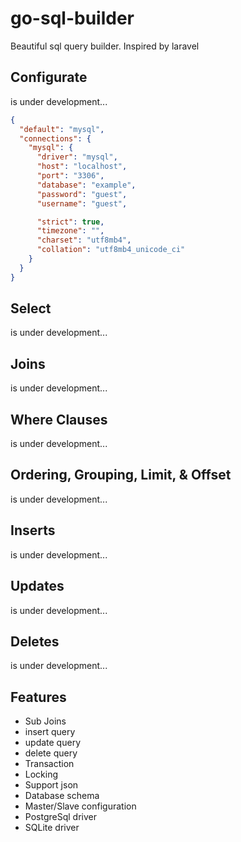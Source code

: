 # go-sql-builder
Beautiful sql query builder. Inspired by laravel

## Configurate
is under development...
````json
{
  "default": "mysql",
  "connections": {
    "mysql": {
      "driver": "mysql",
      "host": "localhost",
      "port": "3306",
      "database": "example",
      "password": "guest",
      "username": "guest",

      "strict": true,
      "timezone": "",
      "charset": "utf8mb4",
      "collation": "utf8mb4_unicode_ci"
    }
  }
}
````

## Select
is under development...

## Joins
is under development...

## Where Clauses
is under development...

## Ordering, Grouping, Limit, & Offset
is under development...

## Inserts
is under development...

## Updates
is under development...

## Deletes
is under development...

## Features
- Sub Joins
- insert query
- update query
- delete query
- Transaction
- Locking
- Support json
- Database schema
- Master/Slave configuration
- PostgreSql driver
- SQLite driver